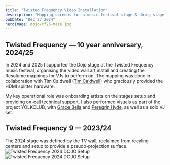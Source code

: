 ```yaml
---
title: "Twisted Frequency Video Installation"
description: "Mapping screens for a music festival stage & doing stage visuals"
pubDate: "Dec 27 2024"
heroImage: dojo/tf25-maze.jpg
---
```


## Twisted Frequency — 10 year anniversary, 2024/25

In 2024 and 2025 I supported the Dojo stage at the Twisted Frequency music festival, organising the video wall art install and creating the Resolume mappings for VJs to perform on.
The mapping was done in collaboration with Tim Caldwell ([Tim Caldwell](https://cyberboy666.com/)) who graciously provided the HDMI splitter hardware.

My key operational role was onboarding artists on the stages setup and providing on-call technical support.
I also performed visuals as part of the project YOLKCLUB, with [Grace Bella](https://www.gracebella.co.nz/) and [Peregrin Hyde](https://www.perescope.co.nz/), as well as a solo VJ set.

## Twisted Frequency 9 — 2023/24

The 2024 stage was defined by the TV wall, reclaimed from recyling centers and setup to provide a pseudo-projection surface.
![Twisted Frequency 2024 DOJO Setup](dojo/tf24-3.png)
![Twisted Frequency 2024 DOJO Setup](dojo/tf24-2.png)
